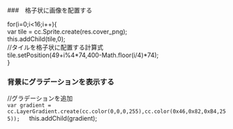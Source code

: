 ###　格子状に画像を配置する

for(i=0;i<16;i++){  
  var tile = cc.Sprite.create(res.cover_png);  
  this.addChild(tile,0);  
   //タイルを格子状に配置する計算式  
  tile.setPosition(49+i%4*74,400-Math.floor(i/4)*74);  
}  

### 背景にグラデーションを表示する
//グラデーションを追加  
`var gradient = cc.LayerGradient.create(cc.color(0,0,0,255),cc.color(0x46,0x82,0xB4,255));  
`this.addChild(gradient);  
